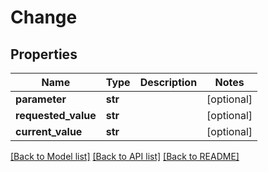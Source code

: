 # Change


## Properties
Name | Type | Description | Notes
------------ | ------------- | ------------- | -------------
**parameter** | **str** |  | [optional] 
**requested_value** | **str** |  | [optional] 
**current_value** | **str** |  | [optional] 

[[Back to Model list]](../README.md#documentation-for-models) [[Back to API list]](../README.md#documentation-for-api-endpoints) [[Back to README]](../README.md)


